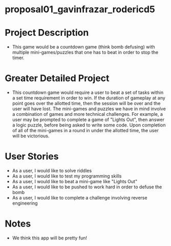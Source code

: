 # proposal01_gavinfrazar_rodericd5

# Project Description
  * This game would be a countdown game (think bomb defusing) with multiple mini-games/puzzles that one has to beat in order to stop the timer.  

# Greater Detailed Project
  * This countdown game would require a user to beat a set of tasks within a set time requirement in order to win. If the duration of gameplay at any point goes over the allotted time, then the session will be over and the user will have lost. The mini-games and puzzles we have in mind involve a combination of games and more technical challenges. For example, a user may be prompted to complete a game of "Lights Out", then answer a logic puzzle, before being asked to write some code. Upon completion of all of the mini-games in a round in under the allotted time, the user will be victorious.
  
# User Stories
  * As a user, I would like to solve riddles
  * As a user, I would like to test my programming skills
  * As a user, I would like to beat a mini-game like "Lights Out"
  * As a user, I would like to be pushed to work hard in order to defuse the bomb
  * As a user, I would like to complete a challenge involving reverse engineering
  
# Notes
  * We think this app will be pretty fun!
